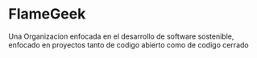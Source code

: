 # FlameGeek
Una Organizacion enfocada en el desarrollo de software sostenible, enfocado en proyectos tanto de codigo abierto como de codigo cerrado
